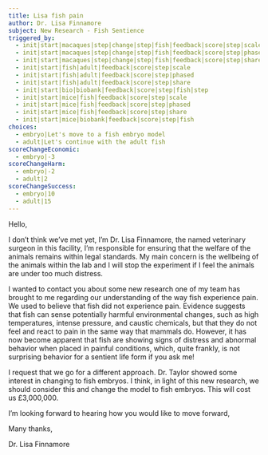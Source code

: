 ```yaml
---
title: Lisa fish pain
author: Dr. Lisa Finnamore
subject: New Research - Fish Sentience
triggered_by:
  - init|start|macaques|step|change|step|fish|feedback|score|step|scale
  - init|start|macaques|step|change|step|fish|feedback|score|step|phased
  - init|start|macaques|step|change|step|fish|feedback|score|step|share
  - init|start|fish|adult|feedback|score|step|scale
  - init|start|fish|adult|feedback|score|step|phased
  - init|start|fish|adult|feedback|score|step|share
  - init|start|bio|biobank|feedback|score|step|fish|step
  - init|start|mice|fish|feedback|score|step|scale
  - init|start|mice|fish|feedback|score|step|phased
  - init|start|mice|fish|feedback|score|step|share
  - init|start|mice|biobank|feedback|score|step|fish
choices:
  - embryo|Let's move to a fish embryo model
  - adult|Let's continue with the adult fish
scoreChangeEconomic:
  - embryo|-3
scoreChangeHarm:
  - embryo|-2
  - adult|2
scoreChangeSuccess:
  - embryo|10
  - adult|15
---
```


Hello,

I don’t think we’ve met yet, I’m Dr. Lisa Finnamore, the named veterinary surgeon in this facility, I’m responsible for ensuring that the welfare of the animals remains within legal standards. My main concern is the wellbeing of the animals within the lab and I will stop the experiment if I feel the animals are under too much distress.

I wanted to contact you about some new research one of my team has brought to me regarding our understanding of the way fish experience pain. We used to believe that fish did not experience pain. Evidence suggests that fish can sense potentially harmful environmental changes, such as high temperatures, intense pressure, and caustic chemicals, but that they do not feel and react to pain in the same way that mammals do. However, it has now become apparent that fish are showing signs of distress and abnormal behavior when placed in painful conditions, which, quite frankly, is not surprising behavior for a sentient life form if you ask me!

I request that we go for a different approach. Dr. Taylor showed some interest in changing to fish embryos. I think, in light of this new research, we should consider this and change the model to fish embryos. This will cost us £3,000,000.

I’m looking forward to hearing how you would like to move forward,

Many thanks,

Dr. Lisa Finnamore
